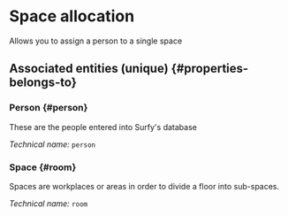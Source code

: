 # Space allocation
<!--- THIS FILE IS GENERATED PLEASE DO NOT EDIT IT DIRECTLY --->

Allows you to assign a person to a single space

<OH code="roomAffectation"/>







## Associated entities (unique) {#properties-belongs-to}

### Person {#person}

These are the people entered into Surfy's database

*Technical name:* ```person```
<PH code="roomAffectation:person"/>

### Space {#room}

Spaces are workplaces or areas in order to divide a floor into sub-spaces.

*Technical name:* ```room```
<PH code="roomAffectation:room"/>





